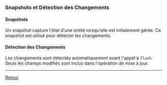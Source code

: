 ### Snapshots et Détection des Changements

#### Snapshots
Un snapshot capture l'état d'une entité lorsqu'elle est initialement gérée. Ce snapshot est utilisé pour détecter les changements.

#### Détection des Changements
Les changements sont détectés automatiquement avant l'appel à `flush`. Seuls les champs modifiés sont inclus dans l'opération de mise à jour.

--- 

[Retour](./FEATURES_DOCUMENTATION.md)